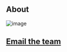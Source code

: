 ## About

![image](https://krorgs.github.io/img/RunChamps.png)

## [**Email the team**](mailto:Sam.Kriegman@wyss.harvard.edu,Douglas.Blackiston@tufts.edu,Michael.Levin@tufts.edu,josh.bongard@uvm.edu)

